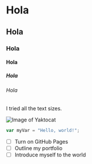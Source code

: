 # Hola
## Hola
### Hola
#### Hola
##### Hola
###### Hola

I tried all the text sizes.

![Image of Yaktocat](https://octodex.github.com/images/yaktocat.png)

``` javascript
var myVar = "Hello, world!";
```
- [ ] Turn on GitHub Pages
- [ ] Outline my portfolio
- [ ] Introduce myself to the world

